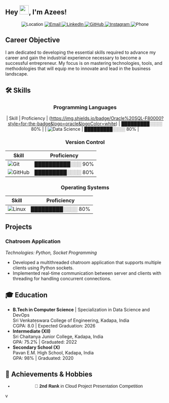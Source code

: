 ## Hey <img src="https://github.com/TheDudeThatCode/TheDudeThatCode/blob/master/Assets/Hi.gif" width="29px">, I'm Azees!
<div align="center" style="font-family: Arial, sans-serif;">

  <img src="https://img.shields.io/badge/Location-Kadapa%2C%20India-blue?style=for-the-badge&logo=googlemap" alt="Location">
  
  <a href="mailto: abdulazeesshaik21@gmail.com@gmail.com">
    <img src="https://img.shields.io/badge/Email-abdulazeesshaik21%40gmail.com-red?style=for-the-badge&logo=gmail" alt="Email">
  </a>
  
  <a href="https://www.linkedin.com/in/shaik-Abdul-Azees/">
    <img src="https://img.shields.io/badge/LinkedIn-Connect-blue?style=for-the-badge&logo=linkedin" alt="LinkedIn">
  </a>
  
  <a href="https://github.com/Shaik-Abdul-Azees">
    <img src="https://img.shields.io/badge/GitHub-Follow-181717?style=for-the-badge&logo=github" alt="GitHub">
  </a>

  <a href="https://www.instagram.com/azzu______azees">
    <img src="https://img.shields.io/badge/Instagram-Follow-D50000?style=for-the-badge&logo=instagram" alt="Instagram">
  </a>
  
  <img src="https://img.shields.io/badge/Phone-%2B91--6281844897-success?style=for-the-badge&logo=whatsapp" alt="Phone">

</div>


## Career Objective
I am dedicated to developing the essential skills required to advance my career and gain the industrial experience necessary to become a successful entrepreneur. My focus is on mastering technologies, tools, and methodologies that will equip me to innovate and lead in the business landscape.

## 🛠 Skills

<div align="center">

### Programming Languages
| Skill       | Proficiency               |
(https://img.shields.io/badge/Oracle%20SQL-F80000?style=for-the-badge&logo=oracle&logoColor=white) | █████████░░░░ 80% |
| ![Data Science](https://img.shields.io/badge/Data%20Science-00A9E0?style=for-the-badge&logo=python&logoColor=white) | █████████░░░░ 80% |


### Version Control
| Skill          | Proficiency               |
|----------------|---------------------------|
| ![Git](https://img.shields.io/badge/Git-FFD43B?style=for-the-badge&logo=git&logoColor=black) | ██████████░░░ 90% |
| ![GitHub](https://img.shields.io/badge/GitHub-181717?style=for-the-badge&logo=github&logoColor=white) | █████████░░░░ 80% |

### Operating Systems
| Skill          | Proficiency               |
|----------------|---------------------------|
| ![Linux](https://img.shields.io/badge/Linux%20(RedHat)-CC0000?style=for-the-badge&logo=linux&logoColor=white) | █████████░░░░ 80% |

</div>

## Projects


### Chatroom Application
*Technologies: Python, Socket Programming*
- Developed a multithreaded chatroom application that supports multiple clients using Python sockets.
- Implemented real-time communication between server and clients with threading for handling concurrent connections.

## 🎓 Education

- **B.Tech in Computer Science** | Specialization in Data Science and DevOps  
  Sri Venkateswara College of Engineering, Kadapa, India  
  CGPA: 8.0 | Expected Graduation: 2026
- **Intermediate (XII)**  
 Sri Chaitanya Junior College, Kadapa, India  
  GPA: 75.2% | Graduated: 2022
- **Secondary School (X)**  
  Pavan E.M. High School, Kadapa, India  
  GPA: 98% | Graduated: 2020
  
## 🎉 Achievements & Hobbies

<div align="center" style="font-family: Arial, sans-serif;">

- 🥈 **2nd Rank** in Cloud Project Presentation Competition

</div>v
